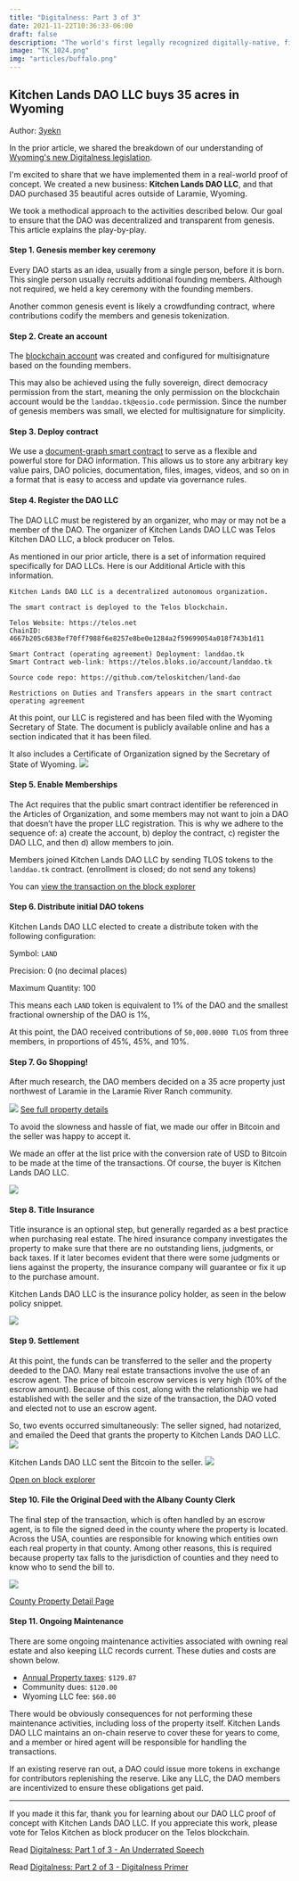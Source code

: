```yaml
---
title: "Digitalness: Part 3 of 3"
date: 2021-11-22T10:36:33-06:00
draft: false
description: "The world's first legally recognized digitally-native, final settlement equity & membership shares have been issued on the Telos blockchain. This DAO owns 35 acres of amazing land in WY."
image: "TK_1024.png"
img: "articles/buffalo.png"
---
```

## Kitchen Lands DAO LLC buys 35 acres in Wyoming
Author: [3yekn](https://github.com/3yekn)

In the prior article, we shared the breakdown of our understanding of [Wyoming's new Digitalness legislation](/articles/digitalness-part-2/).

I'm excited to share that we have implemented them in a real-world proof of concept. We created a new business: **Kitchen Lands DAO LLC**, and that DAO purchased 35 beautiful acres outside of Laramie, Wyoming.

We took a methodical approach to the activities described below. Our goal to ensure that the DAO was decentralized and transparent from genesis. This article explains the play-by-play.

#### Step 1. Genesis member key ceremony
Every DAO starts as an idea, usually from a single person, before it is born. This single person usually recruits additional founding members. Although not required, we held a key ceremony with the founding members.

Another common genesis event is likely a crowdfunding contract, where contributions codify the members and genesis tokenization.

#### Step 2. Create an account
The [blockchain account](https://eosauthority.com/account/landdao.tk?network=telos#keys) was created and configured for multisignature based on the founding members. 

This may also be achieved using the fully sovereign, direct democracy permission from the start, meaning the only permission on the blockchain account would be the `landdao.tk@eosio.code` permission. Since the number of genesis members was small, we elected for multisignature for simplicity.

#### Step 3. Deploy contract
We use a [document-graph smart contract](https://hashed-io.github.io/document-graph-book/) to serve as a flexible and powerful store for DAO information. This allows us to store any arbitrary key value pairs, DAO policies, documentation, files, images, videos, and so on in a format that is easy to access and update via governance rules.

#### Step 4. Register the DAO LLC
The DAO LLC must be registered by an organizer, who may or may not be a member of the DAO. The organizer of Kitchen Lands DAO LLC was Telos Kitchen DAO LLC, a block producer on Telos.

As mentioned in our prior article, there is a set of information required specifically for DAO LLCs. Here is our Additional Article with this information.

```
Kitchen Lands DAO LLC is a decentralized autonomous organization.

The smart contract is deployed to the Telos blockchain.

Telos Website: https://telos.net
ChainID: 4667b205c6838ef70ff7988f6e8257e8be0e1284a2f59699054a018f743b1d11

Smart Contract (operating agreement) Deployment: landdao.tk
Smart Contract web-link: https://telos.bloks.io/account/landdao.tk

Source code repo: https://github.com/teloskitchen/land-dao

Restrictions on Duties and Transfers appears in the smart contract operating agreement
```
At this point, our LLC is registered and has been filed with the Wyoming Secretary of State. The document is publicly available online and has a section indicated that it has been filed. 

It also includes a Certificate of Organization signed by the Secretary of State of Wyoming.
![](registration-annotated.png)

#### Step 5. Enable Memberships
The Act requires that the public smart contract identifier be referenced in the Articles of Organization, and some members may not want to join a DAO that doesn’t have the proper LLC registration. This is why we adhere to the sequence of: a) create the account, b) deploy the contract, c) register the DAO LLC, and then d) allow members to join.

Members joined Kitchen Lands DAO LLC by sending TLOS tokens to the `landdao.tk` contract. (enrollment is closed; do not send any tokens)

You can [view the transaction on the block explorer](https://eosauthority.com/transaction/4199fcbab0c8a932b52057c534b140df0f66a295e1d6cb9a7dce9692e5492d74?network=telos#)

#### Step 6. Distribute initial DAO tokens
Kitchen Lands DAO LLC elected to create a distribute token with the following configuration:

Symbol:             `LAND`

Precision:          0   (no decimal places)

Maximum Quantity:   100

This means each `LAND` token is equivalent to 1% of the DAO and the smallest fractional ownership of the DAO is 1%, 

At this point, the DAO received contributions of `50,000.0000 TLOS` from three members, in proportions of 45%, 45%, and 10%.

#### Step 7. Go Shopping! 
After much research, the DAO members decided on a 35 acre property just northwest of Laramie in the Laramie River Ranch community. 

![](property-cover-image.jpg)
[See full property details](https://horizonlandsales.com/property/laramie-river-ranch-lot-45-35-84-acres/)

To avoid the slowness and hassle of fiat, we made our offer in Bitcoin and the seller was happy to accept it. 

We made an offer at the list price with the conversion rate of USD to Bitcoin to be made at the time of the transactions. Of course, the buyer is Kitchen Lands DAO LLC.

![](purchase-agreement.png)

#### Step 8. Title Insurance
Title insurance is an optional step, but generally regarded as a best practice when purchasing real estate. The hired insurance company investigates the property to make sure that there are no outstanding liens, judgments, or back taxes. If it later becomes evident that there were some judgments or liens against the property, the insurance company will guarantee or fix it up to the purchase amount. 

Kitchen Lands DAO LLC is the insurance policy holder, as seen in the below policy snippet.

![](title-insurance.png)

#### Step 9. Settlement
At this point, the funds can be transferred to the seller and the property deeded to the DAO. Many real estate transactions involve the use of an escrow agent. The price of bitcoin escrow services is very high (10% of the escrow amount).  Because of this cost, along with the relationship we had established with the seller and the size of the transaction, the DAO voted and elected not to use an escrow agent.

So, two events occurred simultaneously: 
The seller signed, had notarized, and emailed the Deed that grants the property to Kitchen Lands DAO LLC.
![](deed.png)

Kitchen Lands DAO LLC sent the Bitcoin to the seller.
![](btc-trx-electrum.png)

[Open on block explorer](https://www.blockchain.com/btc/tx/72caecac4fa2028d8dfd1e822238db8bc405a1a30e60a545a24bbed20897eecc)

#### Step 10. File the Original Deed with the Albany County Clerk
The final step of the transaction, which is often handled by an escrow agent, is to file the signed deed in the county where the property is located. Across the USA, counties are responsible for knowing which entities own each real property in that county. Among other reasons, this is required because property tax falls to the jurisdiction of counties and they need to know who to send the bill to.

![](tax-page.png)

[County Property Detail Page](https://maps.greenwoodmap.com/albany/map#zcr=17.00366750385988/-11764707.2/5138229.5/0&lyrs=publand,townlim,ownership,roads)
#### Step 11. Ongoing Maintenance 
There are some ongoing maintenance activities associated with owning real estate and also keeping LLC records current. These duties and costs are shown below.

- [Annual Property taxes](https://itax.tylertech.com/AlbanyWY/detail.aspx?taxid=16394): `$129.87`
- Community dues:  `$120.00`
- Wyoming LLC fee:  `$60.00`

There would be obviously consequences for not performing these maintenance activities, including loss of the property itself. Kitchen Lands DAO LLC maintains an on-chain reserve to cover these for years to come, and a member or hired agent will be responsible for handling the transactions.

If an existing reserve ran out, a DAO could issue more tokens in exchange for contributors replenishing the reserve. Like any LLC, the DAO members are incentivized to ensure these obligations get paid.

*** 
If you made it this far, thank you for learning about our DAO LLC proof of concept with Kitchen Lands DAO LLC. If you appreciate this work, please vote for Telos Kitchen as block producer on the Telos blockchain.

Read [Digitalness: Part 1 of 3 - An Underrated Speech](/articles/digitalness-part-1/)

Read [Digitalness: Part 2 of 3 - Digitalness Primer](/articles/digitalness-part-2)
